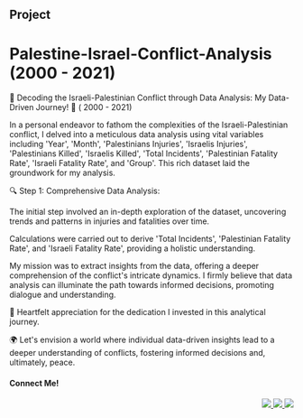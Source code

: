 <h2>Project</h3>

# Palestine-Israel-Conflict-Analysis (2000 - 2021)



🌟 Decoding the Israeli-Palestinian Conflict through Data Analysis: My Data-Driven Journey! 
🌟 ( 2000 - 2021)
 


In a personal endeavor to fathom the complexities of the Israeli-Palestinian conflict, I delved into a meticulous data analysis using vital variables including 'Year', 'Month', 'Palestinians Injuries', 'Israelis Injuries', 'Palestinians Killed', 'Israelis Killed', 'Total Incidents', 'Palestinian Fatality Rate', 'Israeli Fatality Rate', and 'Group'. This rich dataset laid the groundwork for my analysis.





🔍 Step 1: Comprehensive Data Analysis:





The initial step involved an in-depth exploration of the dataset, uncovering trends and patterns in injuries and fatalities over time.





Calculations were carried out to derive 'Total Incidents', 'Palestinian Fatality Rate', and 'Israeli Fatality Rate', providing a holistic understanding.





My mission was to extract insights from the data, offering a deeper comprehension of the conflict's intricate dynamics. I firmly believe that data analysis can illuminate the path towards informed decisions, promoting dialogue and understanding.





🙏 Heartfelt appreciation for the dedication I invested in this analytical journey.



🌍 Let's envision a world where individual data-driven insights lead to a deeper understanding of conflicts, fostering informed decisions and, ultimately, peace.

<h4>Connect Me!</h4>
<div align="right"> 
  <a href="mailto:siddiquiuvesh20@gmail.com">
    <img src="https://img.shields.io/badge/Gmail-333333?style=for-the-badge&logo=gmail&logoColor=red" />
  </a>
  <a href="https://www.linkedin.com/in/uvesh-ahmad-a2aa6816a" target="_blank">
    <img src="https://img.shields.io/badge/LinkedIn-0077B5?style=for-the-badge&logo=linkedin&logoColor=white" target="_blank" />
  </a>
  <a href="https://uvesh-ahmad.github.io/uvesh.ah/" target="_blank">
     <img src="https://img.shields.io/badge/Portfolio-FF5722?style=for-the-badge&logo=todoist&logoColor=white" target="_blank" /> <!-- sqlite, safari, google-chrome are other good icon options -->
  </a>
</div>
